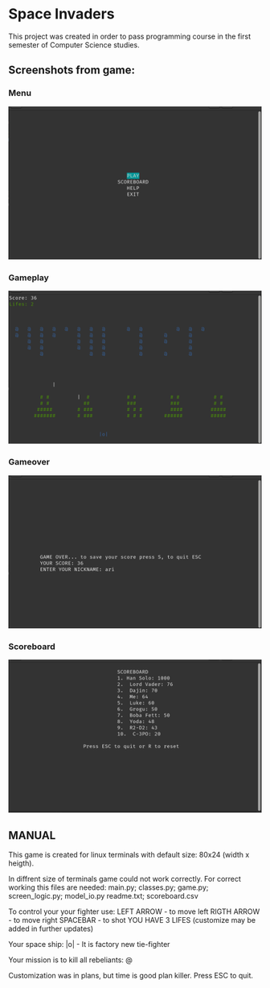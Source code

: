 # Space Invaders

This project was created in order to pass programming course in the first semester of Computer Science studies.

## Screenshots from game:

### Menu

![Menu](./img/menu.png)

### Gameplay

![Gameplay](./img/gameplay.png)

### Gameover

![GameOver](./img/gameover.png)

### Scoreboard

![Scoreboard](./img/scoreboard.png)


## MANUAL

This game is created for linux terminals with default size:
80x24 (width x heigth).

In diffrent size of terminals game could not work correctly.
For correct working this files are needed:
main.py; classes.py; game.py; screen_logic.py; model_io.py
readme.txt; scoreboard.csv

To control your your fighter use:
LEFT ARROW - to move left
RIGTH ARROW - to move right
SPACEBAR - to shot
YOU HAVE 3 LIFES (customize may be added in further updates)

Your space ship: |o| - It is factory new tie-fighter

Your mission is to kill all rebeliants: @

Customization was in plans, but time is good plan killer.
Press ESC to quit.